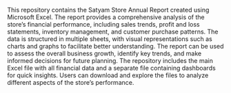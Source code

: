 This repository contains the Satyam Store Annual Report created using Microsoft Excel. The report provides a comprehensive analysis of the store’s financial performance, including sales trends, profit and loss statements, inventory management, and customer purchase patterns. The data is structured in multiple sheets, with visual representations such as charts and graphs to facilitate better understanding. The report can be used to assess the overall business growth, identify key trends, and make informed decisions for future planning. The repository includes the main Excel file with all financial data and a separate file containing dashboards for quick insights. Users can download and explore the files to analyze different aspects of the store’s performance.
